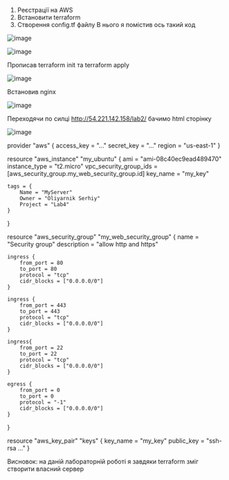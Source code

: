 1. Реєстрації на AWS
2. Встановити terraform
3. Створення config.tf файлу
В нього я помістив ось такий код

![image](https://user-images.githubusercontent.com/113981423/201170017-4b5788c6-0736-4512-84e1-5e0dc72cbde3.png)

![image](https://user-images.githubusercontent.com/113981423/201170045-b298b35f-75f8-44e4-a81b-f2f160d60744.png)

Прописав terraform init та terraform apply

![image](https://user-images.githubusercontent.com/113981423/201170809-214c9f24-6d10-44cf-8073-a98e8b7a11b8.png)

Встановив nginx

![image](https://user-images.githubusercontent.com/113981423/201172651-7d403737-24b2-4574-89ec-9347d5c9ccc1.png)

Переходячи по силці http://54.221.142.158/lab2/ бачимо html сторінку

![image](https://user-images.githubusercontent.com/113981423/201172126-9a05678c-70db-4747-8ef2-5e49523ee7b5.png)

provider "aws" {
    access_key = "..."
    secret_key = "..."
    region = "us-east-1"
}

resource "aws_instance" "my_ubuntu" {
    ami = "ami-08c40ec9ead489470"
    instance_type = "t2.micro"
    vpc_security_group_ids = [aws_security_group.my_web_security_group.id]
    key_name = "my_key"

    tags = {
        Name = "MyServer"
        Owner = "Oliyarnik Serhiy"
        Project = "Lab4"
    }
}

resource "aws_security_group" "my_web_security_group" {
    name = "Security group"
    description = "allow http and https"

    ingress {
        from_port = 80
        to_port = 80
        protocol = "tcp"
        cidr_blocks = ["0.0.0.0/0"]
    }

    ingress {
        from_port = 443
        to_port = 443
        protocol = "tcp"
        cidr_blocks = ["0.0.0.0/0"]
    }

    ingress{
        from_port = 22
        to_port = 22
        protocol = "tcp"
        cidr_blocks = ["0.0.0.0/0"]
    }

    egress {
        from_port = 0
        to_port = 0
        protocol = "-1"
        cidr_blocks = ["0.0.0.0/0"]
    }

}

resource "aws_key_pair" "keys" {
        key_name = "my_key"
        public_key = "ssh-rsa ..."
    }

Висновок: на даній лабораторній роботі я завдяки terraform зміг створити власний сервер

